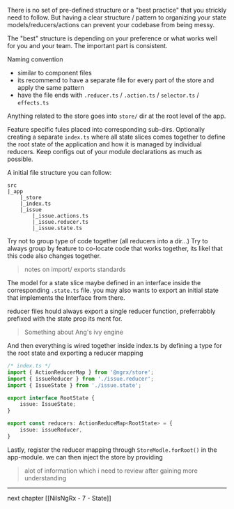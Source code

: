
There is no set of pre-defined structure or a "best practice" that you strickly need to follow.
But having a clear structure / pattern to organizing your state models/reducers/actions can prevent your codebase from being messy.

The "best" structure is depending on your preference or what works well for you and your team. The important part is consistent.

Naming convention
- similar to component files 
- its recommend to have a separate file for every part of the store and apply the same pattern
- have the file ends with `.reducer.ts` / `.action.ts` / `selector.ts` / `effects.ts`

Anything related to the store goes into `store/` dir at the root level of the app.

Feature specific fules placed into corresponding sub-dirs.
Optionally creating a separate `index.ts` where all state slices comes together to define the root state of the application and how it is managed by individual reducers.
Keep configs out of your module declarations as much as possible.

A initial file structure you can follow:
```
src
|_app
	|_store
	|_index.ts
	|_issue
		|_issue.actions.ts
		|_issue.reducer.ts
		|_issue.state.ts
```

Try not to group type of code together (all reducers into a dir...)
Try to always group by feature to co-locate code that works together, its likel that this code also changes together.

> notes on import/ exports standards

The model for a state slice maybe defined in an interface inside the corresponding `.state.ts` file.
you may also wants to export an initial state that implements the Interface from there.

reducer files hould always export a single reducer function, preferrabbly prefixed with the state prop its ment for.

> Something about Ang's ivy engine

And then everything is wired together inside index.ts by defining a type for the root state and exporting a reducer mapping
```ts
/* index.ts */
import { ActionReducerMap } from '@ngrx/store';
import { issueReducer } from './issue.reducer';
import { IssueState } from './issue.state';

export interface RootState {
	issue: IssueState;
}

export const reducers: ActionReduceMap<RootState> = {
	issue: issueReducer,
}
```

Lastly, register the reducer mapping through `StoreModle.forRoot()` in the app-module. we can then inject the store by providing

> alot of information which i need to review after gaining more understanding

---

next chapter [[NilsNgRx - 7 - State]]